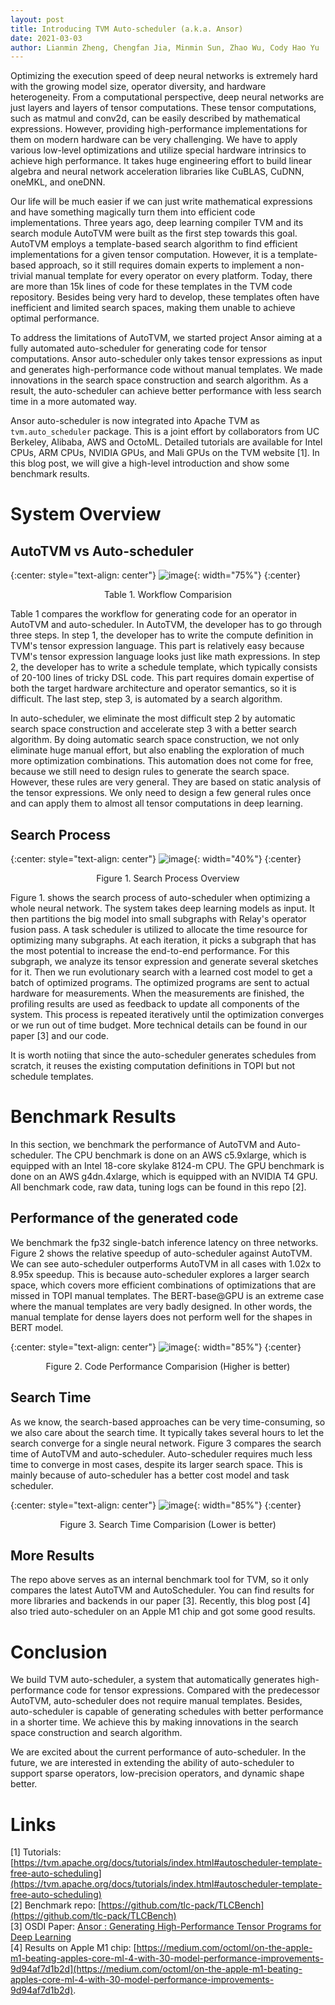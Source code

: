 ```yaml
---
layout: post
title: Introducing TVM Auto-scheduler (a.k.a. Ansor)
date: 2021-03-03
author: Lianmin Zheng, Chengfan Jia, Minmin Sun, Zhao Wu, Cody Hao Yu
---
```


Optimizing the execution speed of deep neural networks is extremely hard with the growing
model size, operator diversity, and hardware heterogeneity.
From a computational perspective, deep neural networks are just layers and layers of tensor computations.
These tensor computations, such as matmul and conv2d, can be easily described by mathematical expressions.
However, providing high-performance implementations for them on modern hardware can be very challenging.
We have to apply various low-level optimizations and utilize special hardware intrinsics to achieve high performance.
It takes huge engineering effort to build linear algebra and neural network acceleration libraries like CuBLAS, CuDNN, oneMKL, and oneDNN.

Our life will be much easier if we can just write mathematical expressions and have something
magically turn them into efficient code implementations.
Three years ago, deep learning compiler TVM and its search module AutoTVM were built as the first step towards this goal.
AutoTVM employs a template-based search algorithm to find efficient implementations for a given tensor computation.
However, it is a template-based approach, so it still requires domain experts to implement a non-trivial manual template
for every operator on every platform.
Today, there are more than 15k lines of code for these templates in the TVM code repository.
Besides being very hard to develop, these templates often have inefficient and limited search spaces,
making them unable to achieve optimal performance.

To address the limitations of AutoTVM, we started project Ansor aiming at a fully automated auto-scheduler for 
generating code for tensor computations.
Ansor auto-scheduler only takes tensor expressions as input and generates high-performance code without manual templates.
We made innovations in the search space construction and search algorithm.
As a result, the auto-scheduler can achieve better performance with less search time in a more automated way.

Ansor auto-scheduler is now integrated into Apache TVM as `tvm.auto_scheduler` package.
This is a joint effort by collaborators from UC Berkeley, Alibaba, AWS and OctoML.
Detailed tutorials are available for Intel CPUs, ARM CPUs, NVIDIA GPUs, and Mali GPUs on the TVM website [1].
In this blog post, we will give a high-level introduction and show some benchmark results.

# System Overview

## AutoTVM vs Auto-scheduler
{:center: style="text-align: center"}
![image](/images/intro-auto-scheduler/workflow.png){: width="75%"}
{:center}
<center> Table 1. Workflow Comparision </center> <p></p>

Table 1 compares the workflow for generating code for an operator in AutoTVM and auto-scheduler.
In AutoTVM, the developer has to go through three steps.
In step 1, the developer has to write the compute definition in TVM's tensor expression language.
This part is relatively easy because TVM's tensor expression language looks just like math expressions.
In step 2, the developer has to write a schedule template, which typically consists of 20-100 lines of tricky DSL code.
This part requires domain expertise of both the target hardware architecture and operator semantics, so it is difficult.
The last step, step 3, is automated by a search algorithm.

In auto-scheduler, we eliminate the most difficult step 2 by automatic search space construction and accelerate step 3 with a better search algorithm.
By doing automatic search space construction, we not only eliminate huge manual effort, 
but also enabling the exploration of much more optimization combinations.
This automation does not come for free, because we still need to design rules to generate the search space.
However, these rules are very general. They are based on static analysis of the tensor expressions.
We only need to design a few general rules once and can apply them to almost all tensor computations in deep learning.

## Search Process
{:center: style="text-align: center"}
![image](/images/intro-auto-scheduler/search_overview.png){: width="40%"}
{:center}
<center> Figure 1. Search Process Overview  </center> <p></p>

Figure 1. shows the search process of auto-scheduler when optimizing a whole neural network.
The system takes deep learning models as input.
It then partitions the big model into small subgraphs with Relay's operator fusion pass.
A task scheduler is utilized to allocate the time resource for optimizing many subgraphs.
At each iteration, it picks a subgraph that has the most potential to increase the end-to-end performance.
For this subgraph, we analyze its tensor expression and generate several sketches for it.
Then we run evolutionary search with a learned cost model to get a batch of optimized programs.
The optimized programs are sent to actual hardware for measurements.
When the measurements are finished, the profiling results are used as feedback to update all components of the system.
This process is repeated iteratively until the optimization converges or we run out of time budget.
More technical details can be found in our paper [3] and our code.

It is worth notiing that since the auto-scheduler generates schedules from scratch, 
it reuses the existing computation definitions in TOPI but not schedule templates.

# Benchmark Results
In this section, we benchmark the performance of AutoTVM and Auto-scheduler.
The CPU benchmark is done on an AWS c5.9xlarge, which is equipped with an Intel 18-core skylake 8124-m CPU. 
The GPU benchmark is done on an AWS g4dn.4xlarge, which is equipped with an NVIDIA T4 GPU.
All benchmark code, raw data, tuning logs can be found in this repo [2].

## Performance of the generated code
We benchmark the fp32 single-batch inference latency on three networks.
Figure 2 shows the relative speedup of auto-scheduler against AutoTVM.
We can see auto-scheduler outperforms AutoTVM in all cases with 1.02x to 8.95x speedup.
This is because auto-scheduler explores a larger search space, which covers more efficient combinations
of optimizations that are missed in TOPI manual templates.
The BERT-base@GPU is an extreme case where the manual templates are very badly designed.
In other words, the manual template for dense layers does not perform well for the shapes in BERT model.

{:center: style="text-align: center"}
![image](/images/intro-auto-scheduler/code_perf.png){: width="85%"}
{:center}
<center> Figure 2. Code Performance Comparision (Higher is better) </center> <p></p>

## Search Time
As we know, the search-based approaches can be very time-consuming, so we also care about the search time.
It typically takes several hours to let the search converge for a single neural network.
Figure 3 compares the search time of AutoTVM and auto-scheduler.
Auto-scheduler requires much less time to converge in most cases, despite its larger search space.
This is mainly because of auto-scheduler has a better cost model and task scheduler.

{:center: style="text-align: center"}
![image](/images/intro-auto-scheduler/search_time.png){: width="85%"}
{:center}
<center> Figure 3. Search Time Comparision (Lower is better) </center> <p></p>

## More Results
The repo above serves as an internal benchmark tool for TVM, so it only compares the latest AutoTVM and AutoScheduler.
You can find results for more libraries and backends in our paper [3].
Recently, this blog post [4] also tried auto-scheduler on an Apple M1 chip and got some good results.

# Conclusion
We build TVM auto-scheduler, a system that automatically generates high-performance code for tensor expressions.
Compared with the predecessor AutoTVM, auto-scheduler does not require manual templates.
Besides, auto-scheduler is capable of generating schedules with better performance in a shorter time.
We achieve this by making innovations in the search space construction and search algorithm.

We are excited about the current performance of auto-scheduler.
In the future, we are interested in extending the ability of auto-scheduler to support
sparse operators, low-precision operators, and dynamic shape better.

# Links
[1] Tutorials: [https://tvm.apache.org/docs/tutorials/index.html#autoscheduler-template-free-auto-scheduling](https://tvm.apache.org/docs/tutorials/index.html#autoscheduler-template-free-auto-scheduling)  
[2] Benchmark repo: [https://github.com/tlc-pack/TLCBench](https://github.com/tlc-pack/TLCBench)  
[3] OSDI Paper: [Ansor : Generating High-Performance Tensor Programs for Deep Learning](https://arxiv.org/abs/2006.06762)  
[4] Results on Apple M1 chip: [https://medium.com/octoml/on-the-apple-m1-beating-apples-core-ml-4-with-30-model-performance-improvements-9d94af7d1b2d](https://medium.com/octoml/on-the-apple-m1-beating-apples-core-ml-4-with-30-model-performance-improvements-9d94af7d1b2d).  

